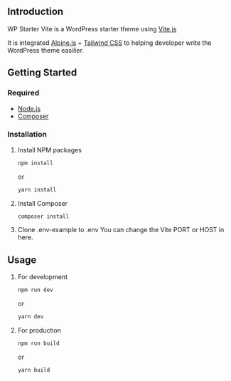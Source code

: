 <!-- Introduction -->
## Introduction

WP Starter Vite is a WordPress starter theme using <a href="https://vitejs.dev/">Vite.js</a>

It is integrated <a href="https://alpinejs.dev/">Alpine.js</a> + <a href="https://tailwindcss.com/">Tailwind CSS</a> to helping developer write the WordPress theme easilier.

<!-- GETTING STARTED -->
## Getting Started

### Required

* <a href="https://nodejs.org/en/download/">Node.js</a>
* <a href="https://getcomposer.org/download/">Composer</a>

### Installation

1. Install NPM packages
   ```sh
   npm install
   ```
   or
   ```sh
   yarn install
   ```

2. Install Composer
   ```sh
   composer install
   ```

3. Clone .env-example to .env
   You can change the Vite PORT or HOST in here.

<!-- USAGE EXAMPLES -->
## Usage

1. For development
   ```sh
   npm run dev
   ```
   or
   ```sh
   yarn dev
   ```

2. For production
   ```sh
   npm run build
   ```
   or
   ```sh
   yarn build
   ```